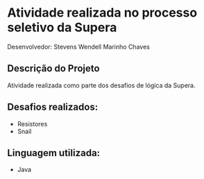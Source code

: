 # Atividade realizada no processo seletivo da Supera

Desenvolvedor: Stevens Wendell Marinho Chaves <br>

## Descrição do Projeto
Atividade realizada como parte dos desafios de lógica da Supera.

## Desafios realizados:
  - Resistores
  - Snail

## Linguagem utilizada:
  - Java
